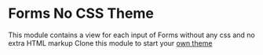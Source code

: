 # Forms No CSS Theme

This module contains a view for each input of Forms without any css and no extra HTML markup
Clone this module to start your [own theme](https://academy.jahia.com/documentation/developer/ff/2.3/managing-forms/creating-a-custom-theme)
